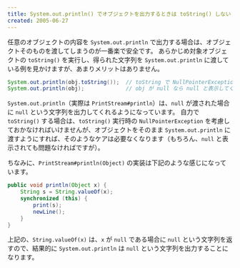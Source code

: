 ```yaml
---
title: System.out.println() でオブジェクトを出力するときは toString() しない
created: 2005-06-27
---
```


任意のオブジェクトの内容を `System.out.println` で出力する場合は、オブジェクトそのものを渡してしまうのが一番楽で安全です。
あらかじめ対象オブジェクトの `toString()` を実行し、得られた文字列を `System.out.println` に渡している例を見かけますが、あまりメリットはありません。

~~~ java
System.out.println(obj.toString());  // toString で NullPointerException の可能性
System.out.println(obj);             // obj が null なら null と表示してくれる
~~~

`System.out.println`（実際は `PrintStream#println`）は、`null` が渡された場合に `null` という文字列を出力してくれるようになっています。
自力で `toString()` する場合は、`toString()` 実行時の `NullPointerException` を考慮しておかなければいけませんが、オブジェクトをそのまま `System.out.println` に渡すようにすれば、そのようなケアは必要なくなります（もちろん、`null` と表示されても問題なければですが）。

ちなみに、`PrintStream#println(Object)` の実装は下記のような感じになっています。

~~~ java
public void println(Object x) {
    String s = String.valueOf(x);
    synchronized (this) {
        print(s);
        newLine();
    }
}
~~~

上記の、`String.valueOf(x)` は、`x` が `null` である場合に `null` という文字列を返すので、結果的に `System.out.println` は `null` という文字列を出力することになります。


